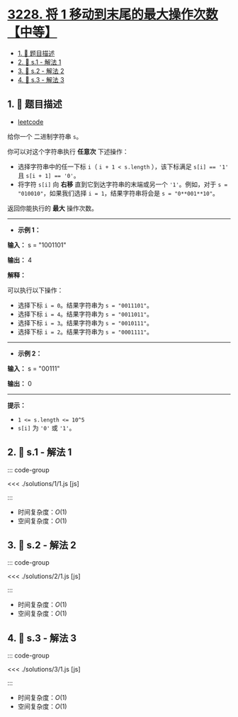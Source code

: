 # [3228. 将 1 移动到末尾的最大操作次数【中等】](https://github.com/tnotesjs/TNotes.leetcode/tree/main/notes/3228.%20%E5%B0%86%201%20%E7%A7%BB%E5%8A%A8%E5%88%B0%E6%9C%AB%E5%B0%BE%E7%9A%84%E6%9C%80%E5%A4%A7%E6%93%8D%E4%BD%9C%E6%AC%A1%E6%95%B0%E3%80%90%E4%B8%AD%E7%AD%89%E3%80%91)

<!-- region:toc -->

- [1. 📝 题目描述](#1--题目描述)
- [2. 🎯 s.1 - 解法 1](#2--s1---解法-1)
- [3. 🎯 s.2 - 解法 2](#3--s2---解法-2)
- [4. 🎯 s.3 - 解法 3](#4--s3---解法-3)

<!-- endregion:toc -->

## 1. 📝 题目描述

- [leetcode](https://leetcode.cn/problems/maximum-number-of-operations-to-move-ones-to-the-end/)

给你一个 二进制字符串 `s`。

你可以对这个字符串执行 **任意次** 下述操作：

- 选择字符串中的任一下标 `i`（ `i + 1 < s.length` ），该下标满足 `s[i] == '1'` 且 `s[i + 1] == '0'`。
- 将字符 `s[i]` 向 **右移** 直到它到达字符串的末端或另一个 `'1'`。例如，对于 `s = "010010"`，如果我们选择 `i = 1`，结果字符串将会是 `s = "0**001**10"`。

返回你能执行的 **最大** 操作次数。

---

- **示例 1：**

**输入：** s = "1001101"

**输出：** 4

**解释：**

可以执行以下操作：

- 选择下标 `i = 0`。结果字符串为 `s = "0011101"`。
- 选择下标 `i = 4`。结果字符串为 `s = "0011011"`。
- 选择下标 `i = 3`。结果字符串为 `s = "0010111"`。
- 选择下标 `i = 2`。结果字符串为 `s = "0001111"`。

---

- **示例 2：**

**输入：** s = "00111"

**输出：** 0

---

**提示：**

- `1 <= s.length <= 10^5`
- `s[i]` 为 `'0'` 或 `'1'`。

## 2. 🎯 s.1 - 解法 1

::: code-group

<<< ./solutions/1/1.js [js]

:::

- 时间复杂度：$O(1)$
- 空间复杂度：$O(1)$

## 3. 🎯 s.2 - 解法 2

::: code-group

<<< ./solutions/2/1.js [js]

:::

- 时间复杂度：$O(1)$
- 空间复杂度：$O(1)$

## 4. 🎯 s.3 - 解法 3

::: code-group

<<< ./solutions/3/1.js [js]

:::

- 时间复杂度：$O(1)$
- 空间复杂度：$O(1)$
